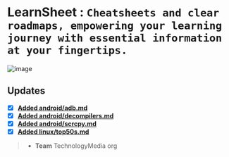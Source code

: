 # LearnSheet : `Cheatsheets and clear roadmaps, empowering your learning journey with essential information at your fingertips.`
![image](https://github.com/TechnologyMediaorg/LearnSheet/assets/111997815/d6e072b6-c8d0-445a-bd4d-a70e2d4d54a6)
## Updates
- [x] **[Added android/adb.md](https://github.com/TechnologyMediaorg/LearnSheet/blob/main/android/adb.md)**
- [x] **[Added android/decompilers.md](https://github.com/TechnologyMediaorg/LearnSheet/blob/main/android/decompilers.md)**
- [x] **[Added android/scrcpy.md](https://github.com/TechnologyMediaorg/LearnSheet/blob/main/android/scrcpy.md)**
- [x] **[Added linux/top50s.md](https://github.com/TechnologyMediaorg/LearnSheet/blob/main/linux/top50s.md)** 
> - **Team**
> TechnologyMedia org
